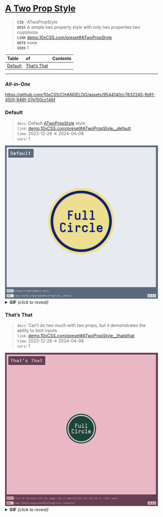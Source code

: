 
# [A Two Prop Style](https://demo.10xCSS.com/preset#ATwoPropStyle)

> __`CID `__  ATwoPropStyle <br/>
> __`DESC`__  A simple two property style with only two properties two customize. <br/>
> __`LINK`__  [demo.10xCSS.com/preset#ATwoPropStyle](https://demo.10xCSS.com/preset#ATwoPropStyle) <br/>
> __`NOTE`__  none <br/>
> __`VERS`__  1 <br/>


|Table                     |of                        |Contents                  |
|:-------------------------|:-------------------------|:-------------------------|
|[Default](#default)       |[That’s That](#thats-that)|                          |
---

### _All-in-One_
https://github.com/10xCSS/CHANGELOG/assets/9544140/c7832245-fb91-450f-946f-07e150cc146f




### Default
> `desc`: Default [ATwoPropStyle](https://10xCSS.com/dashboard/presets?cid=ATwoPropStyle&uid=ATwoPropStyle__default) style <br/>
> `link`: [demo.10xCSS.com/preset#ATwoPropStyle__default](https://demo.10xCSS.com/dashboard/presets?cid=ATwoPropStyle&uid=ATwoPropStyle__default) <br/>
> `time`: 2023-12-26 ⇒ 2024-04-08 <br/>
> `vers`: 1 <br/>

<img src="./assets/ATwoPropStyle__default.png" alt="Default ATwoPropStyle style" title="Default" width="540" />
<details>
<summary> <b>GIF</b> <i>(click to reveal)</i> </summary>
<img src="./assets/ATwoPropStyle__default.gif" alt="Default ATwoPropStyle style" title="Default" width="540" />
</details>


### That’s That
> `desc`: Can’t do two much with two props, but it demonstrates the ability to limit inputs <br/>
> `link`: [demo.10xCSS.com/preset#ATwoPropStyle__thatsthat](https://demo.10xCSS.com/dashboard/presets?cid=ATwoPropStyle&uid=ATwoPropStyle__thatsthat) <br/>
> `time`: 2023-12-26 ⇒ 2024-04-08 <br/>
> `vers`: 1 <br/>

<img src="./assets/ATwoPropStyle__thatsthat.png" alt="Can’t do two much with two props, but it demonstrates the ability to limit inputs" title="That’s That" width="540" />
<details>
<summary> <b>GIF</b> <i>(click to reveal)</i> </summary>
<img src="./assets/ATwoPropStyle__thatsthat.gif" alt="Can’t do two much with two props, but it demonstrates the ability to limit inputs" title="That’s That" width="540" />
</details>